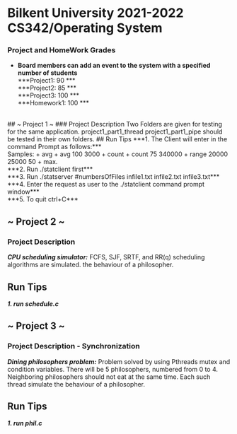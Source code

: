 # Bilkent University 2021-2022 CS342/Operating System 

### Project and HomeWork Grades
+ **Board members can add an event to the system with a specified number of students**                              <br />
***Project1:  90 ***     
***Project2:  85 ***      
***Project3:  100 ***  
***Homework1: 100 ***  
<br />
## ~ Project 1 ~
### Project Description
Two Folders are given for testing for the same application. project1_part1_thread  project1_part1_pipe should be tested in their own folders.  
## Run Tips
***1. The Client will enter in the command Prompt as follows:***<br /> 
Samples: 
+ avg
+ avg 100 3000
+ count
+ count 75 340000
+ range 20000 25000 50
+ max.  <br />
***2.  Run ./statclient first***  <br />
***3.  Run ./statserver #numbersOfFiles infile1.txt infile2.txt infile3.txt***  <br />
***4.  Enter the request as user to the ./statclient command prompt window***  <br />
***5. To quit ctrl+C*** <br />

## ~ Project 2 ~
### Project Description
***CPU scheduling simulator:*** FCFS, SJF, SRTF, and RR(q) scheduling algorithms are simulated.
the behaviour of a philosopher.
## Run Tips
***1. run schedule.c***

## ~ Project 3 ~
### Project Description - Synchronization
***Dining philosophers problem:*** Problem solved by using Pthreads mutex and condition variables. There will be 5 philosophers, numbered from 0 to 4. Neighboring philosophers should not eat at the same time. Each such thread  simulate the behaviour of a philosopher.
## Run Tips
***1. run phil.c***
